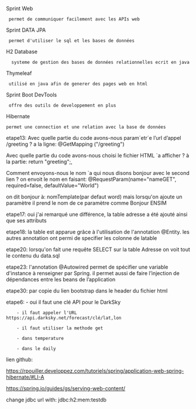 Sprint Web

 	 permet de communiquer facilement avec les APIs web
  
Sprint DATA JPA

 	 permet d'utiliser le sql et les bases de données
  
H2 Database

	  systeme de gestion des bases de données relationnelles ecrit en java
  
Thymeleaf

  	 utilisé en java afin de generer des pages web en html
   
Sprint Boot DevTools

  	 offre des outils de developpement en plus
   
Hibernate

  	permet une connection et une relation avec la base de données 
 
etape13:
	Avec quelle partie du code avons-nous param´etr´e l’url d’appel /greeting ?
	a la ligne: @GetMapping ("/greeting")
 
Avec quelle partie du code avons-nous choisi le fichier HTML `a afficher ?
	à la partie:
	 return "greeting";,
		
Comment envoyons-nous le nom `a qui nous disons bonjour avec le second lien ?
	 on envoit le nom en faisant: @RequestParam(name="nameGET", required=false, defaultValue="World")
 
 on dit bonjour à: nomTemplate(par defaut word) mais lorsqu'on ajoute un paramètre il prend le nom de ce paramètre comme Bonjour ENSIM

etape17: oui j'ai remarqué une différence, la table adresse a été ajouté ainsi que ses attributs

etape18: la table est apparue grâce à l'utilisation de l'annotation @Entity. les autres annotation ont permi de specifier les colonne de latable

etape20: lorsqu'on fait une requête SELECT sur la table Adresse on voit tout le contenu du data.sql

etape23: l'annotation @Autowired  permet de spécifier une variable d'instance à renseigner par Spring.
         il permet aussi de faire l’injection de dépendances entre les beans de l’application

etape30: par copie du lien bootstrap dans le header du fichier html

etape6: - oui il faut une clé API pour le DarkSky

		- il faut appeler l'URL https://api.darksky.net/forecast/clé/lat,lon
		
		- il faut utiliser la methode get
		
		- dans temperature
		
		- dans le daily
		
lien github: 	
		
		
		
		
		
		
https://rpouiller.developpez.com/tutoriels/spring/application-web-spring-hibernate/#LI-A

https://spring.io/guides/gs/serving-web-content/


change jdbc url with: jdbc:h2:mem:testdb 
